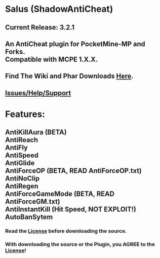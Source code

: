 # Salus (ShadowAntiCheat)

## Current Release: 3.2.1

## An AntiCheat plugin for PocketMine-MP and Forks.<br>Compatible with MCPE 1.X.X.

## Find The Wiki and Phar Downloads [Here](https://github.com/Driesboy/ShadowAntiCheat/wiki).

## [Issues/Help/Support](https://github.com/Driesboy/ShadowAntiCheat/issues)

# Features:<br>
## AntiKillAura (BETA)<br>AntiReach<br>AntiFly<br>AntiSpeed<br>AntiGlide<br>AntiForceOP (BETA, READ AntiForceOP.txt)<br>AntiNoClip<br>AntiRegen<br>AntiForceGameMode (BETA, READ AntiForceGM.txt)<br>AntiInstantKill (Hit Speed, NOT EXPLOIT!)<br>AutoBanSytem

### Read the [License](https://github.com/Driesboy/ShadowAntiCheat/blob/master/LICENSE.md) before downloading the source.
### With downloading the source or the Plugin, you AGREE to the [License](https://github.com/Driesboy/ShadowAntiCheat/blob/master/LICENSE.md)!
